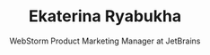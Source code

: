 ---
title: Ekaterina Ryabukha
subtitle: WebStorm Product Marketing Manager at JetBrains
thumbnail: ./er.jpg
---
